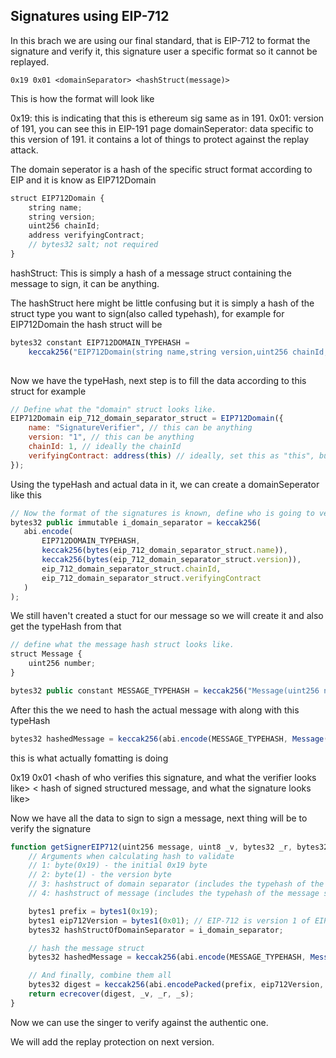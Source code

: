 ## Signatures using EIP-712 

In this brach we are using our final standard, that is EIP-712 to format the 
signature and verify it, this signature user a specific format so it cannot be replayed. 

`0x19 0x01 <domainSeparator> <hashStruct(message)>`

This is how the format will look like 

0x19: this is indicating that this is ethereum sig same as in 191. 
0x01: version of 191, you can see this in EIP-191 page
domainSeperator: data specific to this version of 191. it contains a lot of things to protect against the replay attack. 

The domain seperator is a hash of the specific struct format according to EIP and it is know as EIP712Domain

```js
struct EIP712Domain {	
	string name;
	string version;
	uint256 chainId;
	address verifyingContract;
	// bytes32 salt; not required
}
```

hashStruct<message>: This is simply a hash of a message struct containing the message to sign, it can be anything. 

The hashStruct here might be little confusing but it is simply a hash of the struct type you want to sign(also called typehash), for example for EIP712Domain the hash struct will be

```js
bytes32 constant EIP712DOMAIN_TYPEHASH =
	keccak256("EIP712Domain(string name,string version,uint256 chainId,address verifyingContract)");
	
``` 

Now we have the typeHash, next step is to fill the data according to this struct for example

```js
// Define what the "domain" struct looks like.
EIP712Domain eip_712_domain_separator_struct = EIP712Domain({
	name: "SignatureVerifier", // this can be anything
	version: "1", // this can be anything
	chainId: 1, // ideally the chainId
	verifyingContract: address(this) // ideally, set this as "this", but can be any contract to verify signatures
});
```
 Using the typeHash and actual data in it, we can create a domainSeperator like this

 ```js
// Now the format of the signatures is known, define who is going to verify the signatures.
bytes32 public immutable i_domain_separator = keccak256(
	abi.encode(
		EIP712DOMAIN_TYPEHASH,
		keccak256(bytes(eip_712_domain_separator_struct.name)),
		keccak256(bytes(eip_712_domain_separator_struct.version)),
		eip_712_domain_separator_struct.chainId,
		eip_712_domain_separator_struct.verifyingContract
	)
);
 ```

We still haven't created a stuct for our message so we will create it and also get the typeHash from that

```js
// define what the message hash struct looks like.
struct Message {
	uint256 number;
}

bytes32 public constant MESSAGE_TYPEHASH = keccak256("Message(uint256 number)");
```

After this the we need to hash the actual message with along with this typeHash

```js
bytes32 hashedMessage = keccak256(abi.encode(MESSAGE_TYPEHASH, Message({ number: message })));

```

this is  what actually fomatting is doing 

0x19 0x01 <hash of who verifies this signature, and what the verifier looks like> < hash of signed structured message, and what the signature looks like>

Now we have all the data to sign to sign a message, next thing will be to verify the signature 

```js
function getSignerEIP712(uint256 message, uint8 _v, bytes32 _r, bytes32 _s) public view returns (address) {
	// Arguments when calculating hash to validate
	// 1: byte(0x19) - the initial 0x19 byte
	// 2: byte(1) - the version byte
	// 3: hashstruct of domain separator (includes the typehash of the domain struct)
	// 4: hashstruct of message (includes the typehash of the message struct)

	bytes1 prefix = bytes1(0x19);
	bytes1 eip712Version = bytes1(0x01); // EIP-712 is version 1 of EIP-191
	bytes32 hashStructOfDomainSeparator = i_domain_separator;

	// hash the message struct
	bytes32 hashedMessage = keccak256(abi.encode(MESSAGE_TYPEHASH, Message({ number: message })));

	// And finally, combine them all
	bytes32 digest = keccak256(abi.encodePacked(prefix, eip712Version, hashStructOfDomainSeparator, hashedMessage));
	return ecrecover(digest, _v, _r, _s);
}
```

Now we can use the singer to verify against the authentic one. 


We will add the replay protection on next version. 

